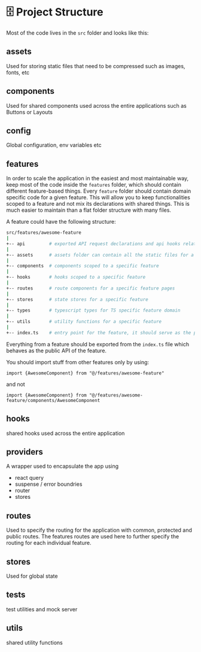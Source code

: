 # 🗄️ Project Structure

Most of the code lives in the `src` folder and looks like this:

## assets

Used for storing static files that need to be compressed such as images, fonts, etc

## components

Used for shared components used across the entire applications such as Buttons or Layouts

## config

Global configuration, env variables etc

## features

In order to scale the application in the easiest and most maintainable way, keep most of the code inside the `features` folder, which should contain different feature-based things. Every `feature` folder should contain domain specific code for a given feature. This will allow you to keep functionalities scoped to a feature and not mix its declarations with shared things. This is much easier to maintain than a flat folder structure with many files.

A feature could have the following structure:

```sh
src/features/awesome-feature
|
+-- api         # exported API request declarations and api hooks related to a specific feature
|
+-- assets      # assets folder can contain all the static files for a specific feature
|
+-- components  # components scoped to a specific feature
|
+-- hooks       # hooks scoped to a specific feature
|
+-- routes      # route components for a specific feature pages
|
+-- stores      # state stores for a specific feature
|
+-- types       # typescript types for TS specific feature domain
|
+-- utils       # utility functions for a specific feature
|
+-- index.ts    # entry point for the feature, it should serve as the public API of the given feature and exports everything that should be used outside the feature
```

Everything from a feature should be exported from the `index.ts` file which behaves as the public API of the feature.

You should import stuff from other features only by using:

`import {AwesomeComponent} from "@/features/awesome-feature"`

and not

`import {AwesomeComponent} from "@/features/awesome-feature/components/AwesomeComponent`

## hooks

shared hooks used across the entire application

## providers

A wrapper used to encapsulate the app using

- react query
- suspense / error boundries
- router
- stores

## routes

Used to specify the routing for the application with common, protected and public routes. The features routes are used here to further specify the routing for each individual feature.

## stores

Used for global state

## tests

test utilities and mock server

## utils

shared utility functions
